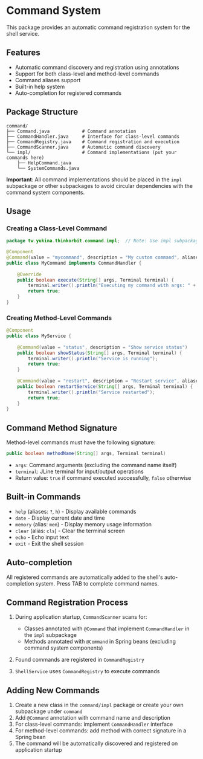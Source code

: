 # Command System

This package provides an automatic command registration system for the shell service.

## Features

- Automatic command discovery and registration using annotations
- Support for both class-level and method-level commands
- Command aliases support
- Built-in help system
- Auto-completion for registered commands

## Package Structure

```
command/
├── Command.java            # Command annotation
├── CommandHandler.java     # Interface for class-level commands
├── CommandRegistry.java    # Command registration and execution
├── CommandScanner.java     # Automatic command discovery
└── impl/                   # Command implementations (put your commands here)
    ├── HelpCommand.java
    └── SystemCommands.java
```

**Important**: All command implementations should be placed in the `impl` subpackage or other subpackages to avoid circular dependencies with the command system components.

## Usage

### Creating a Class-Level Command

```java
package tw.yukina.thinkorbit.command.impl;  // Note: Use impl subpackage

@Component
@Command(value = "mycommand", description = "My custom command", aliases = {"mc"})
public class MyCommand implements CommandHandler {
    
    @Override
    public boolean execute(String[] args, Terminal terminal) {
        terminal.writer().println("Executing my command with args: " + Arrays.toString(args));
        return true;
    }
}
```

### Creating Method-Level Commands

```java
@Component
public class MyService {
    
    @Command(value = "status", description = "Show service status")
    public boolean showStatus(String[] args, Terminal terminal) {
        terminal.writer().println("Service is running");
        return true;
    }
    
    @Command(value = "restart", description = "Restart service", aliases = {"r"})
    public boolean restartService(String[] args, Terminal terminal) {
        terminal.writer().println("Service restarted");
        return true;
    }
}
```

## Command Method Signature

Method-level commands must have the following signature:
```java
public boolean methodName(String[] args, Terminal terminal)
```

- `args`: Command arguments (excluding the command name itself)
- `terminal`: JLine terminal for input/output operations
- Return value: `true` if command executed successfully, `false` otherwise

## Built-in Commands

- `help` (aliases: `?`, `h`) - Display available commands
- `date` - Display current date and time
- `memory` (alias: `mem`) - Display memory usage information
- `clear` (alias: `cls`) - Clear the terminal screen
- `echo` - Echo input text
- `exit` - Exit the shell session

## Auto-completion

All registered commands are automatically added to the shell's auto-completion system. Press TAB to complete command names.

## Command Registration Process

1. During application startup, `CommandScanner` scans for:
   - Classes annotated with `@Command` that implement `CommandHandler` in the `impl` subpackage
   - Methods annotated with `@Command` in Spring beans (excluding command system components)
   
2. Found commands are registered in `CommandRegistry`

3. `ShellService` uses `CommandRegistry` to execute commands

## Adding New Commands

1. Create a new class in the `command/impl` package or create your own subpackage under `command`
2. Add `@Command` annotation with command name and description
3. For class-level commands: implement `CommandHandler` interface
4. For method-level commands: add method with correct signature in a Spring bean
5. The command will be automatically discovered and registered on application startup 